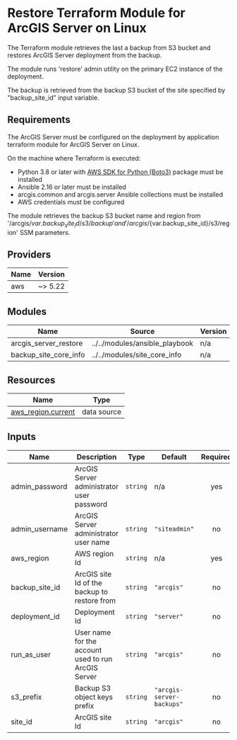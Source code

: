 <!-- BEGIN_TF_DOCS -->
# Restore Terraform Module for ArcGIS Server on Linux

The Terraform module retrieves the last a backup from S3 bucket and restores ArcGIS Server deployment from the backup.

The module runs 'restore' admin utility on the primary EC2 instance of the deployment.

The backup is retrieved from the backup S3 bucket of the site specified by "backup_site_id" input variable.

## Requirements

The ArcGIS Server must be configured on the deployment by application terraform module for ArcGIS Server on Linux.

On the machine where Terraform is executed:

* Python 3.8 or later with [AWS SDK for Python (Boto3)](https://aws.amazon.com/sdk-for-python/) package must be installed
* Ansible 2.16 or later must be installed
* arcgis.common and arcgis.server Ansible collections must be installed
* AWS credentials must be configured

The module retrieves the backup S3 bucket name and region from '/arcgis/${var.backup_site_id}/s3/backup' and
'/arcgis/${var.backup_site_id}/s3/region' SSM parameters.

## Providers

| Name | Version |
|------|---------|
| aws | ~> 5.22 |

## Modules

| Name | Source | Version |
|------|--------|---------|
| arcgis_server_restore | ../../modules/ansible_playbook | n/a |
| backup_site_core_info | ../../modules/site_core_info | n/a |

## Resources

| Name | Type |
|------|------|
| [aws_region.current](https://registry.terraform.io/providers/hashicorp/aws/latest/docs/data-sources/region) | data source |

## Inputs

| Name | Description | Type | Default | Required |
|------|-------------|------|---------|:--------:|
| admin_password | ArcGIS Server administrator user password | `string` | n/a | yes |
| admin_username | ArcGIS Server administrator user name | `string` | `"siteadmin"` | no |
| aws_region | AWS region Id | `string` | n/a | yes |
| backup_site_id | ArcGIS site Id of the backup to restore from | `string` | `"arcgis"` | no |
| deployment_id | Deployment Id | `string` | `"server"` | no |
| run_as_user | User name for the account used to run ArcGIS Server | `string` | `"arcgis"` | no |
| s3_prefix | Backup S3 object keys prefix | `string` | `"arcgis-server-backups"` | no |
| site_id | ArcGIS site Id | `string` | `"arcgis"` | no |
<!-- END_TF_DOCS -->